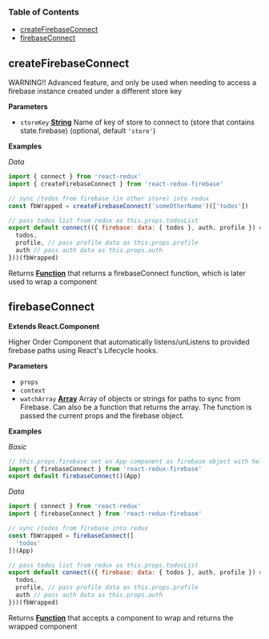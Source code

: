 <!-- Generated by documentation.js. Update this documentation by updating the source code. -->

### Table of Contents

-   [createFirebaseConnect](#createfirebaseconnect)
-   [firebaseConnect](#firebaseconnect)

## createFirebaseConnect

WARNING!! Advanced feature, and only be used when needing to
access a firebase instance created under a different store key

**Parameters**

-   `storeKey` **[String](https://developer.mozilla.org/en-US/docs/Web/JavaScript/Reference/Global_Objects/String)** Name of key of store to connect to (store that contains state.firebase) (optional, default `'store'`)

**Examples**

_Data_

```javascript
import { connect } from 'react-redux'
import { createFirebaseConnect } from 'react-redux-firebase'

// sync /todos from firebase (in other store) into redux
const fbWrapped = createFirebaseConnect('someOtherName')(['todos'])

// pass todos list from redux as this.props.todosList
export default connect(({ firebase: data: { todos }, auth, profile }) => ({
  todos,
  profile, // pass profile data as this.props.profile
  auth // pass auth data as this.props.auth
}))(fbWrapped)
```

Returns **[Function](https://developer.mozilla.org/en-US/docs/Web/JavaScript/Reference/Statements/function)** that returns a firebaseConnect function, which is later used to wrap a component

## firebaseConnect

**Extends React.Component**

Higher Order Component that automatically listens/unListens
to provided firebase paths using React's Lifecycle hooks.

**Parameters**

-   `props`  
-   `context`  
-   `watchArray` **[Array](https://developer.mozilla.org/en-US/docs/Web/JavaScript/Reference/Global_Objects/Array)** Array of objects or strings for paths to sync
    from Firebase. Can also be a function that returns the array. The function
    is passed the current props and the firebase object.

**Examples**

_Basic_

```javascript
// this.props.firebase set on App component as firebase object with helpers
import { firebaseConnect } from 'react-redux-firebase'
export default firebaseConnect()(App)
```

_Data_

```javascript
import { connect } from 'react-redux'
import { firebaseConnect } from 'react-redux-firebase'

// sync /todos from firebase into redux
const fbWrapped = firebaseConnect([
  'todos'
])(App)

// pass todos list from redux as this.props.todosList
export default connect(({ firebase: data: { todos }, auth, profile }) => ({
  todos,
  profile, // pass profile data as this.props.profile
  auth // pass auth data as this.props.auth
}))(fbWrapped)
```

Returns **[Function](https://developer.mozilla.org/en-US/docs/Web/JavaScript/Reference/Statements/function)** that accepts a component to wrap and returns the wrapped component
